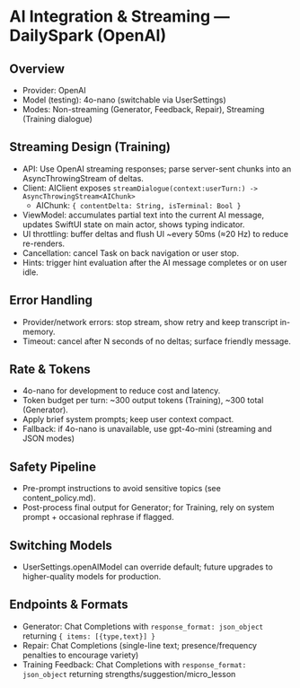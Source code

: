 # AI Integration & Streaming — DailySpark (OpenAI)

## Overview
- Provider: OpenAI
- Model (testing): 4o-nano (switchable via UserSettings)
- Modes: Non-streaming (Generator, Feedback, Repair), Streaming (Training dialogue)

## Streaming Design (Training)
- API: Use OpenAI streaming responses; parse server-sent chunks into an AsyncThrowingStream<String> of deltas.
- Client: AIClient exposes `streamDialogue(context:userTurn:) -> AsyncThrowingStream<AIChunk>`
  - AIChunk: `{ contentDelta: String, isTerminal: Bool }`
- ViewModel: accumulates partial text into the current AI message, updates SwiftUI state on main actor, shows typing indicator.
- UI throttling: buffer deltas and flush UI ~every 50ms (≈20 Hz) to reduce re-renders.
- Cancellation: cancel Task on back navigation or user stop.
- Hints: trigger hint evaluation after the AI message completes or on user idle.

## Error Handling
- Provider/network errors: stop stream, show retry and keep transcript in-memory.
- Timeout: cancel after N seconds of no deltas; surface friendly message.

## Rate & Tokens
- 4o-nano for development to reduce cost and latency.
- Token budget per turn: ~300 output tokens (Training), ~300 total (Generator).
- Apply brief system prompts; keep user context compact.
 - Fallback: if 4o-nano is unavailable, use gpt-4o-mini (streaming and JSON modes)

## Safety Pipeline
- Pre-prompt instructions to avoid sensitive topics (see content_policy.md).
- Post-process final output for Generator; for Training, rely on system prompt + occasional rephrase if flagged.

## Switching Models
- UserSettings.openAIModel can override default; future upgrades to higher-quality models for production.

## Endpoints & Formats
- Generator: Chat Completions with `response_format: json_object` returning `{ items: [{type,text}] }`
- Repair: Chat Completions (single-line text; presence/frequency penalties to encourage variety)
- Training Feedback: Chat Completions with `response_format: json_object` returning strengths/suggestion/micro_lesson
